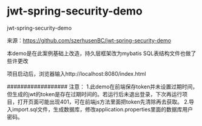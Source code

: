 # jwt-spring-security-demo
jwt-spring-security-demo

来源：https://github.com/szerhusenBC/jwt-spring-security-demo

本demo是在此案例基础上改造，持久层框架改为mybatis
SQL表结构文件也做了些许更改

项目启动后，浏览器输入http://localhost:8080/index.html

##################
注意：
1.此demo在前端保存token并未设置过期时间，但生成的jwt的token是存在过期时间的。若运行后未退出登录，下次再运行项目，打开页面可能出现401，可在前端js方法里面把token先清除再去获取。
2.导入import.sql文件，生成数据库，修改application.properties里面的数据库用户密码。
